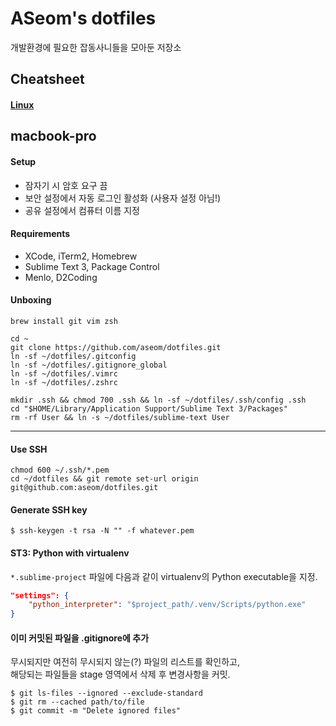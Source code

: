 ASeom's dotfiles
================

개발환경에 필요한 잡동사니들을 모아둔 저장소


## Cheatsheet

#### [Linux](docs/cheatsheet-linux.md)


## macbook-pro

#### Setup
- 잠자기 시 암호 요구 끔
- 보안 설정에서 자동 로그인 활성화 (사용자 설정 아님!)
- 공유 설정에서 컴퓨터 이름 지정

#### Requirements
- XCode, iTerm2, Homebrew
- Sublime Text 3, Package Control
- Menlo, D2Coding

#### Unboxing
```Shell
brew install git vim zsh
```

```Shell
cd ~
git clone https://github.com/aseom/dotfiles.git
ln -sf ~/dotfiles/.gitconfig
ln -sf ~/dotfiles/.gitignore_global
ln -sf ~/dotfiles/.vimrc
ln -sf ~/dotfiles/.zshrc

mkdir .ssh && chmod 700 .ssh && ln -sf ~/dotfiles/.ssh/config .ssh
cd "$HOME/Library/Application Support/Sublime Text 3/Packages"
rm -rf User && ln -s ~/dotfiles/sublime-text User
```

---

#### Use SSH
```Shell
chmod 600 ~/.ssh/*.pem
cd ~/dotfiles && git remote set-url origin git@github.com:aseom/dotfiles.git
```

#### Generate SSH key
```Shell
$ ssh-keygen -t rsa -N "" -f whatever.pem
```

#### ST3: Python with virtualenv

`*.sublime-project` 파일에 다음과 같이 virtualenv의 Python executable을 지정.

```JSON
"settings": {
	"python_interpreter": "$project_path/.venv/Scripts/python.exe"
}
```

#### 이미 커밋된 파일을 .gitignore에 추가

무시되지만 여전히 무시되지 않는(?) 파일의 리스트를 확인하고,  
해당되는 파일들을 stage 영역에서 삭제 후 변경사항을 커밋.

	$ git ls-files --ignored --exclude-standard
	$ git rm --cached path/to/file
	$ git commit -m "Delete ignored files"
